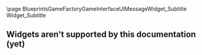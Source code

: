 \page BlueprintsGameFactoryGameInterfaceUIMessageWidget_Subtitle Widget_Subtitle
## Widgets aren't supported by this documentation (yet)
